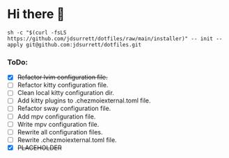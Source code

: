 # Hi there 👋

```shell
sh -c "$(curl -fsLS https://github.com/jdsurrett/dotfiles/raw/main/installer)" -- init --apply git@github.com:jdsurrett/dotfiles.git
```

### ToDo:

* [X] ~~Refactor lvim configuration file.~~
* [ ] Refactor kitty configuration file.
* [ ] Clean local kitty configuration dir.
* [ ] Add kitty plugins to .chezmoiexternal.toml file.
* [ ] Refactor sway configuration file.
* [ ] Add mpv configuration file.
* [ ] Write mpv configuration file.
* [ ] Rewrite all configuration files.
* [ ] Rewrite .chezmoiexternal.toml file.
* [X] ~~PLACEHOLDER~~
